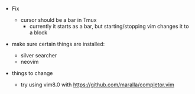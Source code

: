 * Fix
  * cursor should be a bar in Tmux
    * currently it starts as a bar, but starting/stopping vim changes it to a block

* make sure certain things are installed:
  * silver searcher
  * neovim

* things to change
  * try using vim8.0 with https://github.com/maralla/completor.vim
